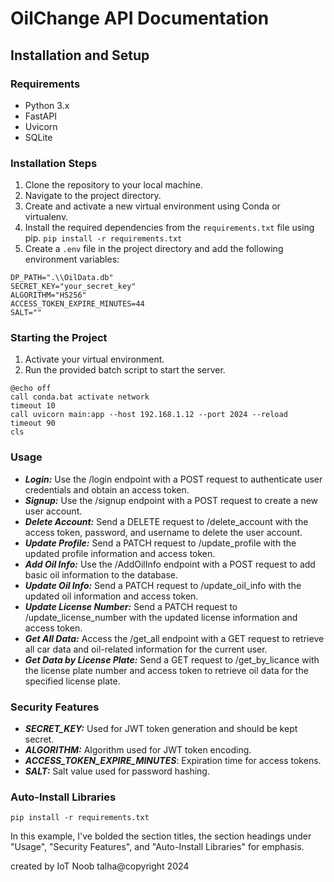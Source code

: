 # OilChange API Documentation

## Installation and Setup

### Requirements
- Python 3.x
- FastAPI
- Uvicorn
- SQLite

### Installation Steps

1. Clone the repository to your local machine.
2. Navigate to the project directory.
3. Create and activate a new virtual environment using Conda or virtualenv.
4. Install the required dependencies from the `requirements.txt` file using pip.
`pip install -r requirements.txt`
5. Create a `.env` file in the project directory and add the following environment variables:
```env
DP_PATH=".\\OilData.db"
SECRET_KEY="your_secret_key"
ALGORITHM="HS256"
ACCESS_TOKEN_EXPIRE_MINUTES=44
SALT=""

```
### Starting the Project

1. Activate your virtual environment.
2. Run the provided batch script to start the server.
```batch
@echo off
call conda.bat activate network
timeout 10
call uvicorn main:app --host 192.168.1.12 --port 2024 --reload
timeout 90
cls
```
### Usage

- ***Login:*** Use the /login endpoint with a POST request to authenticate user credentials and obtain an access token.
- ***Signup:*** Use the /signup endpoint with a POST request to create a new user account.
- ***Delete Account:*** Send a DELETE request to /delete_account with the access token, password, and username to delete the user account.
- ***Update Profile:*** Send a PATCH request to /update_profile with the updated profile information and access token.
- ***Add Oil Info:*** Use the /AddOilInfo endpoint with a POST request to add basic oil information to the database.
- ***Update Oil Info:*** Send a PATCH request to /update_oil_info with the updated oil information and access token.
- ***Update License Number:*** Send a PATCH request to /update_license_number with the updated license information and access token.
- ***Get All Data:*** Access the /get_all endpoint with a GET request to retrieve all car data and oil-related information for the current user.
- ***Get Data by License Plate:*** Send a GET request to /get_by_licance with the license plate number and access token to retrieve oil data for the specified license plate.
 
### Security Features
- ***SECRET_KEY:*** Used for JWT token generation and should be kept secret.
- ***ALGORITHM:*** Algorithm used for JWT token encoding.
- ***ACCESS_TOKEN_EXPIRE_MINUTES***: Expiration time for access tokens.
- ***SALT:*** Salt value used for password hashing.
### Auto-Install Libraries

```
pip install -r requirements.txt
```

In this example, I've bolded the section titles, the section headings under "Usage", "Security Features", and "Auto-Install Libraries" for emphasis.

 created by IoT Noob talha@copyright 2024

